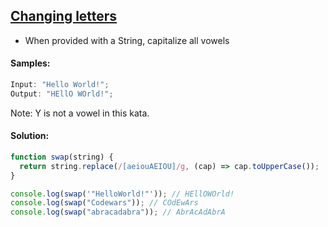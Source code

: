 ## [Changing letters](https://www.codewars.com/kata/5831c204a31721e2ae000294)

- When provided with a String, capitalize all vowels

#### Samples:

```js
Input: "Hello World!";
Output: "HEllO WOrld!";
```

Note: Y is not a vowel in this kata.

#### Solution:

```js
function swap(string) {
  return string.replace(/[aeiouAEIOU]/g, (cap) => cap.toUpperCase());
}

console.log(swap('"HelloWorld!"')); // HEllOWOrld!
console.log(swap("Codewars")); // COdEwArs
console.log(swap("abracadabra")); // AbrAcAdAbrA
```
